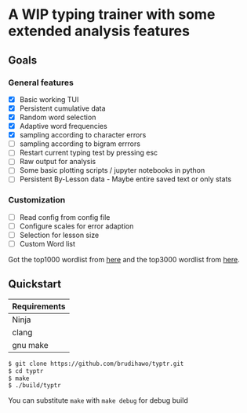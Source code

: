 # A WIP typing trainer with some extended analysis features

## Goals
### General features
- [x] Basic working TUI
- [x] Persistent cumulative data
- [x] Random word selection
- [x] Adaptive word frequencies
- [x] sampling according to character errors
- [ ] sampling according to bigram errrors
- [ ] Restart current typing test by pressing esc
- [ ] Raw output for analysis
- [ ] Some basic plotting scripts / jupyter notebooks in python
- [ ] Persistent By-Lesson data - Maybe entire saved text or only stats

### Customization
- [ ] Read config from config file
- [ ] Configure scales for error adaption
- [ ] Selection for lesson size
- [ ] Custom Word list

Got the top1000 wordlist from [here](https://gist.githubusercontent.com/deekayen/4148741/raw/98d35708fa344717d8eee15d11987de6c8e26d7d/1-1000.txt) and the top3000 wordlist from [here](https://www.ef.com/wwen/english-resources/english-vocabulary/top-3000-words/).

## Quickstart

| Requirements |
|--------------|
| Ninja        |
| clang        |
| gnu make     |

```bash
$ git clone https://github.com/brudihawo/typtr.git
$ cd typtr
$ make
$ ./build/typtr
```
You can substitute `make` with `make debug` for debug build
